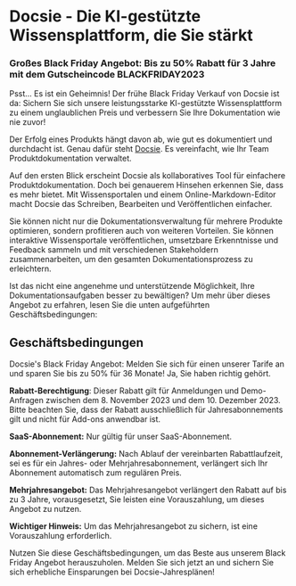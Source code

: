 # Docsie - Die KI-gestützte Wissensplattform, die Sie stärkt

### Großes Black Friday Angebot: Bis zu 50% Rabatt für 3 Jahre mit dem Gutscheincode BLACKFRIDAY2023

Psst... Es ist ein Geheimnis! Der frühe Black Friday Verkauf von Docsie ist da: Sichern Sie sich unsere leistungsstarke KI-gestützte Wissensplattform zu einem unglaublichen Preis und verbessern Sie Ihre Dokumentation wie nie zuvor!

Der Erfolg eines Produkts hängt davon ab, wie gut es dokumentiert und durchdacht ist. Genau dafür steht [Docsie](https://www.docsie.io/). Es vereinfacht, wie Ihr Team Produktdokumentation verwaltet.

Auf den ersten Blick erscheint Docsie als kollaboratives Tool für einfachere Produktdokumentation. Doch bei genauerem Hinsehen erkennen Sie, dass es mehr bietet. Mit Wissensportalen und einem Online-Markdown-Editor macht Docsie das Schreiben, Bearbeiten und Veröffentlichen einfacher.

Sie können nicht nur die Dokumentationsverwaltung für mehrere Produkte optimieren, sondern profitieren auch von weiteren Vorteilen. Sie können interaktive Wissensportale veröffentlichen, umsetzbare Erkenntnisse und Feedback sammeln und mit verschiedenen Stakeholdern zusammenarbeiten, um den gesamten Dokumentationsprozess zu erleichtern.

Ist das nicht eine angenehme und unterstützende Möglichkeit, Ihre Dokumentationsaufgaben besser zu bewältigen? Um mehr über dieses Angebot zu erfahren, lesen Sie die unten aufgeführten Geschäftsbedingungen:

## Geschäftsbedingungen

Docsie's Black Friday Angebot: Melden Sie sich für einen unserer Tarife an und sparen Sie bis zu 50% für 36 Monate! Ja, Sie haben richtig gehört.

**Rabatt-Berechtigung**: Dieser Rabatt gilt für Anmeldungen und Demo-Anfragen zwischen dem 8. November 2023 und dem 10. Dezember 2023. Bitte beachten Sie, dass der Rabatt ausschließlich für Jahresabonnements gilt und nicht für Add-ons anwendbar ist.

**SaaS-Abonnement:** Nur gültig für unser SaaS-Abonnement.

**Abonnement-Verlängerung:** Nach Ablauf der vereinbarten Rabattlaufzeit, sei es für ein Jahres- oder Mehrjahresabonnement, verlängert sich Ihr Abonnement automatisch zum regulären Preis.

**Mehrjahresangebot:** Das Mehrjahresangebot verlängert den Rabatt auf bis zu 3 Jahre, vorausgesetzt, Sie leisten eine Vorauszahlung, um dieses Angebot zu nutzen.

**Wichtiger Hinweis:** Um das Mehrjahresangebot zu sichern, ist eine Vorauszahlung erforderlich.

Nutzen Sie diese Geschäftsbedingungen, um das Beste aus unserem Black Friday Angebot herauszuholen. Melden Sie sich jetzt an und sichern Sie sich erhebliche Einsparungen bei Docsie-Jahresplänen!